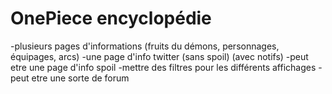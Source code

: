 # OnePiece encyclopédie

-plusieurs pages d'informations (fruits du démons, personnages, équipages, arcs)
-une page d'info twitter (sans spoil) (avec notifs)
-peut etre une page d'info spoil
-mettre des filtres pour les différents affichages
-peut etre une sorte de forum
